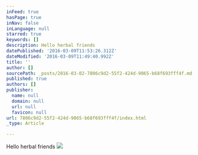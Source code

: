 ```yaml
---
inFeed: true
hasPage: true
inNav: false
inLanguage: null
starred: true
keywords: []
description: Hello herbal friends
datePublished: '2016-03-09T11:53:26.312Z'
dateModified: '2016-03-09T11:49:40.992Z'
title: ''
author: []
sourcePath: _posts/2016-03-02-7806c9d2-55f2-424d-9065-b68f693fff4f.md
published: true
authors: []
publisher:
  name: null
  domain: null
  url: null
  favicon: null
url: 7806c9d2-55f2-424d-9065-b68f693fff4f/index.html
_type: Article

---
```

Hello herbal friends
![](https://the-grid-user-content.s3-us-west-2.amazonaws.com/acd3d8bb-e6b7-4dd6-aa9f-d14d72189697.jpg)